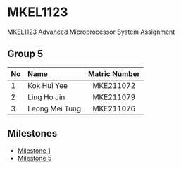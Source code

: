 # MKEL1123
MKEL1123 Advanced Microprocessor System Assignment 

## Group 5
| No | Name | Matric Number |
|:--|:----------|:---:|
| 1 | Kok Hui Yee | MKE211072 |
| 2 | Ling Ho Jin | MKE211079 |
| 3 | Leong Mei Tung | MKE211076 |

## Milestones
- [Milestone 1](https://github.com/meitung/MKEL1123/tree/main/milestone1)
- [Milestone 5](https://github.com/meitung/MKEL1123/tree/main/milestone5)
